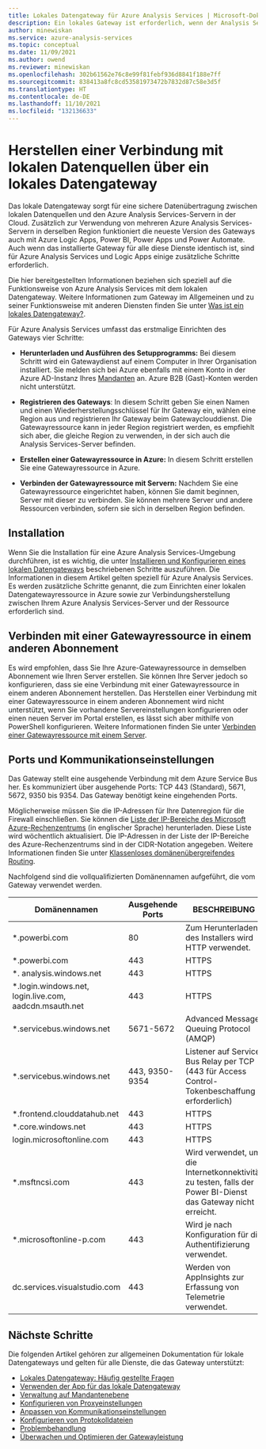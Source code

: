 ```yaml
---
title: Lokales Datengateway für Azure Analysis Services | Microsoft-Dokumentation
description: Ein lokales Gateway ist erforderlich, wenn der Analysis Services-Server in Azure mit lokalen Datenquellen verbunden wird.
author: minewiskan
ms.service: azure-analysis-services
ms.topic: conceptual
ms.date: 11/09/2021
ms.author: owend
ms.reviewer: minewiskan
ms.openlocfilehash: 302b61562e76c8e99f81febf936d8841f188e7ff
ms.sourcegitcommit: 838413a8fc8cd53581973472b7832d87c58e3d5f
ms.translationtype: HT
ms.contentlocale: de-DE
ms.lasthandoff: 11/10/2021
ms.locfileid: "132136633"
---
```

# <a name="connecting-to-on-premises-data-sources-with-on-premises-data-gateway"></a>Herstellen einer Verbindung mit lokalen Datenquellen über ein lokales Datengateway

Das lokale Datengateway sorgt für eine sichere Datenübertragung zwischen lokalen Datenquellen und den Azure Analysis Services-Servern in der Cloud. Zusätzlich zur Verwendung von mehreren Azure Analysis Services-Servern in derselben Region funktioniert die neueste Version des Gateways auch mit Azure Logic Apps, Power BI, Power Apps und Power Automate. Auch wenn das installierte Gateway für alle diese Dienste identisch ist, sind für Azure Analysis Services und Logic Apps einige zusätzliche Schritte erforderlich.

Die hier bereitgestellten Informationen beziehen sich speziell auf die Funktionsweise von Azure Analysis Services mit dem lokalen Datengateway. Weitere Informationen zum Gateway im Allgemeinen und zu seiner Funktionsweise mit anderen Diensten finden Sie unter [Was ist ein lokales Datengateway?](/data-integration/gateway/service-gateway-onprem).

Für Azure Analysis Services umfasst das erstmalige Einrichten des Gateways vier Schritte:

- **Herunterladen und Ausführen des Setupprogramms:** Bei diesem Schritt wird ein Gatewaydienst auf einem Computer in Ihrer Organisation installiert. Sie melden sich bei Azure ebenfalls mit einem Konto in der Azure AD-Instanz Ihres [Mandanten](/previous-versions/azure/azure-services/jj573650(v=azure.100)#what-is-an-azure-ad-tenant) an. Azure B2B (Gast)-Konten werden nicht unterstützt.

- **Registrieren des Gateways**: In diesem Schritt geben Sie einen Namen und einen Wiederherstellungsschlüssel für Ihr Gateway ein, wählen eine Region aus und registrieren Ihr Gateway beim Gatewayclouddienst. Die Gatewayressource kann in jeder Region registriert werden, es empfiehlt sich aber, die gleiche Region zu verwenden, in der sich auch die Analysis Services-Server befinden. 

- **Erstellen einer Gatewayressource in Azure:** In diesem Schritt erstellen Sie eine Gatewayressource in Azure.

- **Verbinden der Gatewayressource mit Servern:** Nachdem Sie eine Gatewayressource eingerichtet haben, können Sie damit beginnen, Server mit dieser zu verbinden. Sie können mehrere Server und andere Ressourcen verbinden, sofern sie sich in derselben Region befinden.

## <a name="installing"></a>Installation

Wenn Sie die Installation für eine Azure Analysis Services-Umgebung durchführen, ist es wichtig, die unter [Installieren und Konfigurieren eines lokalen Datengateways](analysis-services-gateway-install.md) beschriebenen Schritte auszuführen. Die Informationen in diesem Artikel gelten speziell für Azure Analysis Services. Es werden zusätzliche Schritte genannt, die zum Einrichten einer lokalen Datengatewayressource in Azure sowie zur Verbindungsherstellung zwischen Ihrem Azure Analysis Services-Server und der Ressource erforderlich sind.

## <a name="connecting-to-a-gateway-resource-in-a-different-subscription"></a>Verbinden mit einer Gatewayressource in einem anderen Abonnement

Es wird empfohlen, dass Sie Ihre Azure-Gatewayressource in demselben Abonnement wie Ihren Server erstellen. Sie können Ihre Server jedoch so konfigurieren, dass sie eine Verbindung mit einer Gatewayressource in einem anderen Abonnement herstellen. Das Herstellen einer Verbindung mit einer Gatewayressource in einem anderen Abonnement wird nicht unterstützt, wenn Sie vorhandene Servereinstellungen konfigurieren oder einen neuen Server im Portal erstellen, es lässt sich aber mithilfe von PowerShell konfigurieren. Weitere Informationen finden Sie unter [Verbinden einer Gatewayressource mit einem Server](analysis-services-gateway-install.md#connect-gateway-resource-to-server).

## <a name="ports-and-communication-settings"></a>Ports und Kommunikationseinstellungen

Das Gateway stellt eine ausgehende Verbindung mit dem Azure Service Bus her. Es kommuniziert über ausgehende Ports: TCP 443 (Standard), 5671, 5672, 9350 bis 9354.  Das Gateway benötigt keine eingehenden Ports.

Möglicherweise müssen Sie die IP-Adressen für Ihre Datenregion für die Firewall einschließen. Sie können die [Liste der IP-Bereiche des Microsoft Azure-Rechenzentrums](https://www.microsoft.com/download/details.aspx?id=56519) (in englischer Sprache) herunterladen. Diese Liste wird wöchentlich aktualisiert. Die IP-Adressen in der Liste der IP-Bereiche des Azure-Rechenzentrums sind in der CIDR-Notation angegeben. Weitere Informationen finden Sie unter [Klassenloses domänenübergreifendes Routing](https://en.wikipedia.org/wiki/Classless_Inter-Domain_Routing).

Nachfolgend sind die vollqualifizierten Domänennamen aufgeführt, die vom Gateway verwendet werden.

| Domänennamen | Ausgehende Ports | BESCHREIBUNG |
| --- | --- | --- |
| *.powerbi.com |80 |Zum Herunterladen des Installers wird HTTP verwendet. |
| *.powerbi.com |443 |HTTPS |
| *. analysis.windows.net |443 |HTTPS |
| *.login.windows.net, login.live.com, aadcdn.msauth.net |443 |HTTPS |
| *.servicebus.windows.net |5671-5672 |Advanced Message Queuing Protocol (AMQP) |
| *.servicebus.windows.net |443, 9350-9354 |Listener auf Service Bus Relay per TCP (443 für Access Control-Tokenbeschaffung erforderlich) |
| *.frontend.clouddatahub.net |443 |HTTPS |
| *.core.windows.net |443 |HTTPS |
| login.microsoftonline.com |443 |HTTPS |
| *.msftncsi.com |443 |Wird verwendet, um die Internetkonnektivität zu testen, falls der Power BI-Dienst das Gateway nicht erreicht. |
| *.microsoftonline-p.com |443 |Wird je nach Konfiguration für die Authentifizierung verwendet. |
| dc.services.visualstudio.com    |443 |Werden von AppInsights zur Erfassung von Telemetrie verwendet. |

## <a name="next-steps"></a>Nächste Schritte 

Die folgenden Artikel gehören zur allgemeinen Dokumentation für lokale Datengateways und gelten für alle Dienste, die das Gateway unterstützt:

* [Lokales Datengateway: Häufig gestellte Fragen](/data-integration/gateway/service-gateway-onprem-faq)   
* [Verwenden der App für das lokale Datengateway](/data-integration/gateway/service-gateway-app)   
* [Verwaltung auf Mandantenebene](/data-integration/gateway/service-gateway-tenant-level-admin)
* [Konfigurieren von Proxyeinstellungen](/data-integration/gateway/service-gateway-proxy)   
* [Anpassen von Kommunikationseinstellungen](/data-integration/gateway/service-gateway-communication)   
* [Konfigurieren von Protokolldateien](/data-integration/gateway/service-gateway-log-files)   
* [Problembehandlung](/data-integration/gateway/service-gateway-tshoot)
* [Überwachen und Optimieren der Gatewayleistung](/data-integration/gateway/service-gateway-performance)
